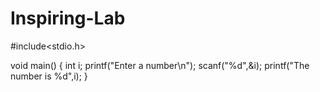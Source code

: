 # Inspiring-Lab
#include<stdio.h>

void main()
{
	int i;
	printf("Enter a number\n");
	scanf("%d",&i);
	printf("The number is %d",i);
}
